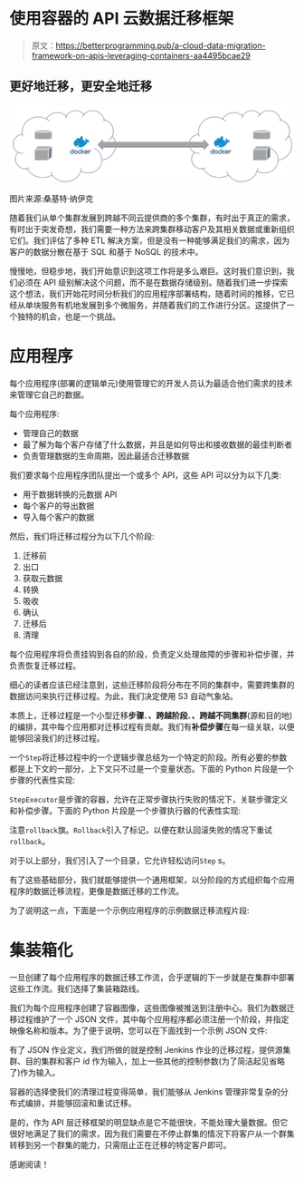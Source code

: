 # 使用容器的 API 云数据迁移框架

> 原文：<https://betterprogramming.pub/a-cloud-data-migration-framework-on-apis-leveraging-containers-aa4495bcae29>

## 更好地迁移，更安全地迁移

![](img/1464a65e146ae88bc77ddfdf2f6d95b1.png)

图片来源:桑基特·纳伊克

随着我们从单个集群发展到跨越不同云提供商的多个集群，有时出于真正的需求，有时出于突发奇想，我们需要一种方法来跨集群移动客户及其相关数据或重新组织它们。我们评估了多种 ETL 解决方案，但是没有一种能够满足我们的需求，因为客户的数据分散在基于 SQL 和基于 NoSQL 的技术中。

慢慢地，但稳步地，我们开始意识到这项工作将是多么艰巨。这时我们意识到，我们必须在 API 级别解决这个问题，而不是在数据存储级别。随着我们进一步探索这个想法，我们开始花时间分析我们的应用程序部署结构，随着时间的推移，它已经从单块服务有机地发展到多个微服务，并随着我们的工作进行分区。这提供了一个独特的机会，也是一个挑战。

# 应用程序

每个应用程序(部署的逻辑单元)使用管理它的开发人员认为最适合他们需求的技术来管理它自己的数据。

每个应用程序:

*   管理自己的数据
*   最了解为每个客户存储了什么数据，并且是如何导出和接收数据的最佳判断者
*   负责管理数据的生命周期，因此最适合迁移数据

我们要求每个应用程序团队提出一个或多个 API，这些 API 可以分为以下几类:

*   用于数据转换的元数据 API
*   每个客户的导出数据
*   导入每个客户的数据

然后，我们将迁移过程分为以下几个阶段:

1.  迁移前
2.  出口
3.  获取元数据
4.  转换
5.  吸收
6.  确认
7.  迁移后
8.  清理

每个应用程序将负责挂钩到各自的阶段，负责定义处理故障的步骤和补偿步骤，并负责恢复迁移过程。

细心的读者应该已经注意到，这些迁移阶段将分布在不同的集群中，需要跨集群的数据访问来执行迁移过程。为此，我们决定使用 S3 自动气象站。

本质上，迁移过程是一个小型迁移**步骤**、**、**跨越**阶段**、**、**跨越不同**集群**(源和目的地)的编排，其中每个应用都对迁移过程有贡献。我们有**补偿步骤**在每一级关联，以便能够回滚我们的迁移过程。

一个`Step`将迁移过程中的一个逻辑步骤总结为一个特定的阶段。所有必要的参数都是上下文的一部分，上下文只不过是一个变量状态。下面的 Python 片段是一个步骤的代表性实现:

`StepExecutor`是步骤的容器，允许在正常步骤执行失败的情况下，关联步骤定义和补偿步骤。下面的 Python 片段是一个步骤执行器的代表性实现:

注意`rollback`旗。`Rollback`引入了标记，以便在默认回滚失败的情况下重试`rollback`。

对于以上部分，我们引入了一个目录，它允许轻松访问`Step` s。

有了这些基础部分，我们就能够提供一个通用框架，以分阶段的方式组织每个应用程序的数据迁移流程，更像是数据迁移的工作流。

为了说明这一点，下面是一个示例应用程序的示例数据迁移流程片段:

# 集装箱化

一旦创建了每个应用程序的数据迁移工作流，合乎逻辑的下一步就是在集群中部署这些工作流。我们选择了集装箱路线。

我们为每个应用程序创建了容器图像，这些图像被推送到注册中心。我们为数据迁移过程维护了一个 JSON 文件，其中每个应用程序都必须注册一个阶段，并指定映像名称和版本。为了便于说明，您可以在下面找到一个示例 JSON 文件:

有了 JSON 作业定义，我们所做的就是控制 Jenkins 作业的迁移过程，提供源集群、目的集群和客户 id 作为输入，加上一些其他的控制参数(为了简洁起见省略了)作为输入。

容器的选择使我们的清理过程变得简单，我们能够从 Jenkins 管理非常复杂的分布式编排，并能够回滚和重试迁移。

是的，作为 API 层迁移框架的明显缺点是它不能很快，不能处理大量数据。但它很好地满足了我们的需求，因为我们需要在不停止群集的情况下将客户从一个群集转移到另一个群集的能力，只需阻止正在迁移的特定客户即可。

感谢阅读！